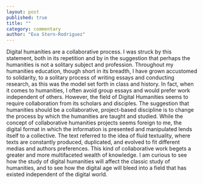 ```yaml
---
layout: post
published: true
title: ""
category: commentary
author: "Eva Stern-Rodriguez"
---
```


Digital humanities are a collaborative process.  I was struck by this statement, both in its repetition and by in the suggestion that perhaps the humanities is not a solitary subject and profession.  Throughout my humanities education, though short in its breadth,  I have grown accustomed to solidarity, to a solitary process of writing essays and conducting research, as this was the model set forth in class and history.  In fact, when it comes to humanities, I often avoid group essays and would prefer work independent of others.  However, the field of Digital Humanities seems to require collaboration from its scholars and disciples.  The suggestion that humanities should be a collaborative, project-based discipline is to change the process by which the humanities are taught and studied.  While the concept of collaborative humanities projects seems foreign to me, the digital format in which the information is presented and manipulated lends itself to a collective.  The text referred to the idea of fluid textuality, where texts are constantly produced, duplicated, and evolved to fit different medias and authors preferences.  This kind of collaborative work begets a greater and more multifaceted wealth of knowledge.  I am curious to see how the study of digital humanities will affect the classic study of humanities, and to see how the digital age will bleed into a field that has existed independent of the digital world.